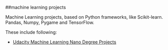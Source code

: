 ##machine learning projects

Machine Learning projects, based on Python frameworks, like Scikit-learn. Pandas, Numpy, Pygame and TensorFlow.

These include following:

*  [Udacity Machine Learning Nano Degree Projects](https://github.com/agrawalnishant/machine_learning_projects/tree/master/Submission)

